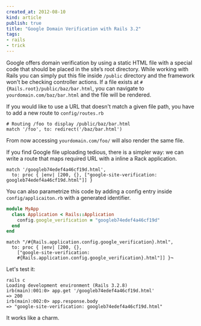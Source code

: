 ```yaml
---
created_at: 2012-08-10
kind: article
publish: true
title: "Google Domain Verification with Rails 3.2"
tags:
- rails
- trick
---
```


Google offers domain verification by using a static HTML file with a special code
that
should be placed in the site’s root directory. While working with Rails you can
simply put this file inside `/public` directory and the framework won't be
checking controller actions. If a file exists at `#{Rails.root}/public/baz/bar.html`,
you can navigate to
`yourdomain.com/baz/bar.html` and the file will be rendered.

If you would like to use a URL that doesn't match a given file path, you have to
add a new route to `config/routes.rb`

```
# Routing /foo to display /public/baz/bar.html
match '/foo', to: redirect('/baz/bar.html')
```

From now accessing `yourdomain.com/foo/` will also render the same file.

If you find Google file uploading tedious, there is a simpler way: we can write a
route that maps required URL with a inline a Rack application.

```
match '/googleb74edef4a46cf19d.html',
  to: proc { |env| [200, {}, ["google-site-verification: googleb74edef4a46cf19d.html"]] }
```

You can also parametrize this code by adding a config entry inside `config/applicaiton.rb`
with a generated identifier.

``` config/application.rb
module MyApp
  class Application < Rails::Application
    config.google_verification = "googleb74edef4a46cf19d"
  end
end
```

```
match "/#{Rails.application.config.google_verification}.html",
  to: proc { |env| [200, {},
    ["google-site-verification:
    #{Rails.application.config.google_verification}.html"]] }¬
```

Let's test it:

```
rails c
Loading development environment (Rails 3.2.8)
irb(main):001:0> app.get '/googleb74edef4a46cf19d.html'
=> 200
irb(main):002:0> app.response.body
=> "google-site-verification: googleb74edef4a46cf19d.html"
```

It works like a charm.
